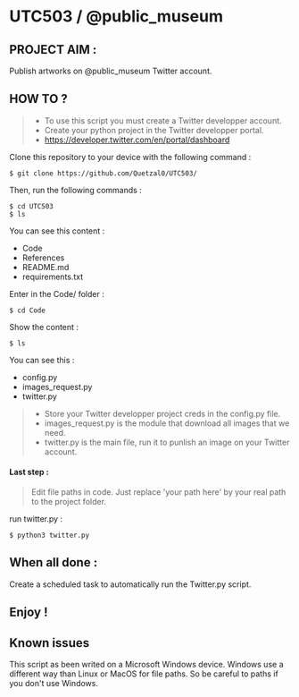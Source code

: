 # UTC503 / @public_museum

## PROJECT AIM :

Publish artworks on @public_museum Twitter account.

## HOW TO ?

> - To use this script you must create a Twitter developper account.
> - Create your python project in the Twitter developper portal.
> - https://developer.twitter.com/en/portal/dashboard

Clone this repository to your device with the following command :
```
$ git clone https://github.com/Quetzal0/UTC503/
```
Then, run the following commands :
```
$ cd UTC503
$ ls
```
You can see this content :
- Code
- References
- README.md
- requirements.txt

Enter in the Code/ folder :
```
$ cd Code
```
Show the content :
```
$ ls
```
You can see this :
- config.py
- images_request.py
- twitter.py

> - Store your Twitter developper project creds in the config.py file.
> - images_request.py is the module that download all images that we need.
> - twitter.py is the main file, run it to punlish an image on your Twitter account.

#### Last step : 
> Edit file paths in code. Just replace 'your path here' by your real path to the project folder.

run twitter.py :
```
$ python3 twitter.py
```
## When all done :

Create a scheduled task to automatically run the Twitter.py script.

## Enjoy !





## Known issues

This script as been writed on a Microsoft Windows device. Windows use a different way than Linux or MacOS for file paths. So be careful to paths if you don't use Windows.

